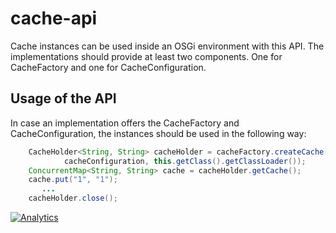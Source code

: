 cache-api
=========

Cache instances can be used inside an OSGi environment with this API. The
implementations should provide at least two components. One for CacheFactory
and one for CacheConfiguration.

## Usage of the API

In case an implementation offers the CacheFactory and CacheConfiguration,
the instances should be used in the following way:

```java
    CacheHolder<String, String> cacheHolder = cacheFactory.createCache(
            cacheConfiguration, this.getClass().getClassLoader());
    ConcurrentMap<String, String> cache = cacheHolder.getCache();
    cache.put("1", "1");
       ...
    cacheHolder.close();
```

[![Analytics](https://ga-beacon.appspot.com/UA-15041869-4/everit-org/cache-api)](https://github.com/igrigorik/ga-beacon)
